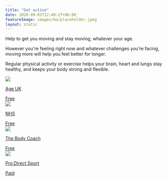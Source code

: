 ```yaml
---
title: "Get active"
date: 2020-09-01T12:49:27+06:00
featureImage: images/ma/placeholder.jpeg
layout: static
---
```


Help to get you moving and stay moving, whatever your age.

However you're feeling right now and whatever challenges you’re facing, moving more will help you feel better for longer.

Regular physical activity or exercise helps your brain, heart and lungs stay healthy, and keeps your body strong and flexible.

<a class="ma-link" href="https://www.ageuk.org.uk/information-advice/health-wellbeing/exercise/"><div class="ma-card ma-card-Health"><div class="ma-icon"><img src ="/images/Icon-check - health - opacity.svg"/></div><div class="ma-name"><p>Age UK</p></div><div class="ma-paid-text"><span>Free</span></div></div></a><a class="ma-link" href="https://www.nhs.uk/better-health/get-active/"><div class="ma-card ma-card-Health"><div class="ma-icon"><img src ="/images/Icon-check - health - opacity.svg"/></div><div class="ma-name"><p>NHS</p></div><div class="ma-paid-text"><span>Free</span></div></div></a><a class="ma-link" href="https://www.youtube.com/channel/UCAxW1XT0iEJo0TYlRfn6rYQ"><div class="ma-card ma-card-Health"><div class="ma-icon"><img src ="/images/Icon-check - health - opacity.svg"/></div><div class="ma-name"><p>The Body Coach</p></div><div class="ma-paid-text"><span>Free</span></div></div></a><a class="ma-link" href="https://www.awin1.com/cread.php?awinmid=6667&awinaffid=1198638&ued=https%3A%2F%2Fwww.prodirectsport.com%2Frunning%2F"><div class="ma-card ma-card-Health"><div class="ma-icon"><img src ="/images/Icon-pound - health - opacity.svg"/></div><div class="ma-name"><p>Pro:Direct Sport</p></div><div class="ma-paid-text"><span>Paid</span></div></div></a>  

<br/><br/>







